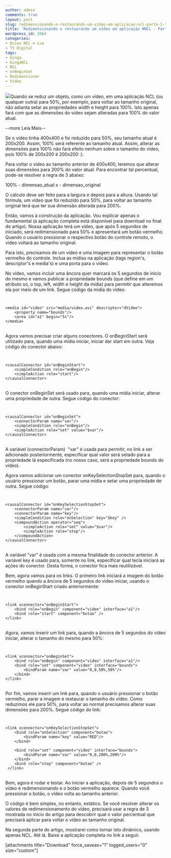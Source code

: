 ```yaml
---
author: admin
comments: true
layout: post
slug: redimensionando-e-restaurando-um-video-em-aplicacao-ncl-parte-1-tvd-in
title: 'Redimensionando e restaurando um vídeo em aplicação #NCL - Parte 1. #TVD #in'
wordpress_id: 2664
categories:
- Dicas NCL e Lua
- TV Digital
tags:
- Ginga
- GingaNCL
- NCL
- onBeginSet
- Redimensionar
- Vídeo
---
```


[![](http://manoelcampos.com/wp-content/uploads/resize.png)](http://manoelcampos.com/wp-content/uploads/resize.png)Quando se reduz um objeto, como um vídeo, em uma aplicação NCL (ou qualquer outra) para 50%, por exemplo, para voltar ao tamanho original, não adianta setar as propriedades width e height para 100%. Isto apenas fará com que as dimensões do vídeo sejam alteradas para 100% do valor atual.


--more Leia Mais--

Se o vídeo tinha 400x400 e foi reduzido para 50%, seu tamanho atual é 200x200. Assim, 100% será referente ao tamanho atual. Assim, alterar as dimensões para 100% não fará efeito nenhum sobre o tamanho do vídeo, pois 100% de 200x200 é 200x200 :).

Para voltar o vídeo ao tamanho anterior de 400x400, teremos que alterar suas dimensões para 200% do valor atual.
Para encontrar tal percentual, pode-se resolver a regra de 3 abaixo:

100% - dimensao_atual
x - dimensao_original

O cálculo deve ser feito para a largura e depois para a altura. Usando tal fórmula, um vídeo que foi reduzido para 50%, para voltar ao tamanho original terá que ter sua dimensão alterada para 200%.

Então, vamos à construção da aplicação. Vou explicar apenas o fundamental (a aplicação completa está disponível para download no final do artigo). Nossa aplicação terá um vídeo, que após 5 segundos de iniciado, será redimensionado para 50% e apresentará um botão vermelho. Quando o usuário pressionar o respectivo botão do controle remoto, o vídeo voltará ao tamanho original.

Para isto, precisamos de um vídeo e uma imagem para representar o botão vermelho do controle. Inclua as mídias na aplicação (tags region's, descriptor's e media's) e uma porta para o vídeo.

No vídeo, vamos incluir uma âncora quer marcará os 5 segundos de início do mesmo e vamos publicar a propriedade bounds (que define em um atributo só, o top, left, width e height da mídia) para permitir que alteremos ela por meio de um link. Segue código da mídia do vídeo:

<pre>
<code class="xml">

&lt;media id="video" src="media/video.avi" descriptor="dVideo"&gt;
	&lt;property name="bounds"/&gt;
	&lt;area id="a1" begin="5s"/&gt;
&lt;/media&gt;
</code>
</pre>


Agora vamos precisar criar alguns conectores. O onBeginStart será utilizado para, quando uma mídia iniciar, iniciar dar start em outra. Veja código do conector abaixo:

<pre>
<code class="xml">

&lt;causalConnector id="onBeginStart"&gt;
	&lt;simpleCondition role="onBegin"/&gt;
	&lt;simpleAction role="start"/&gt;
&lt;/causalConnector&gt;
</code>
</pre>


O conector onBeginSet será usado para, quando uma mídia iniciar, alterar uma propriedade de outra. Segue código do conector:

<pre>
<code class="xml">

&lt;causalConnector id="onBeginSet"&gt;
	&lt;connectorParam name="var"/&gt;
	&lt;simpleCondition role="onBegin"/&gt;
	&lt;simpleAction role="set" value="$var"/&gt;
&lt;/causalConnector&gt;
</code>
</pre>


A variável (connectorParam)  "var" é usada para permitir, no link a ser adicionado posteriormente, especificar qual valor será setado para a propriedade lá especificada (no nosso caso, será a propriedade bounds do vídeo).

Agora vamos adicionar um conector onKeySelectionStopSet para, quando o usuário pressionar um botão, parar uma mídia e setar uma propriedade de outra. Segue código:

<pre>
<code class="xml">

&lt;causalConnector id="onKeySelectionStopSet"&gt;
	&lt;connectorParam name="var"/&gt;
	&lt;connectorParam name="key"/&gt;
	&lt;simpleCondition role="onSelection" key="$key" /&gt;
	&lt;compoundAction operator="seq"&gt;
		&lt;simpleAction role="set" value="$var"/&gt;
		&lt;simpleAction role="stop"/&gt;
	&lt;/compoundAction&gt;
&lt;/causalConnector&gt;
</code>
</pre>


A variável "var" é usada com a mesma finalidade do conector anterior. A variável key é usado para, somente no link, especificar qual tecla iniciará as ações do conector. Desta forma, o conector fica mais reutilizável.

Bem, agora vamos para os links. O primeiro link iniciará a imagem do botão vermelho quando a âncora de 5 segundos do vídeo iniciar, usando o conector onBeginStart criado anteriormente:

<pre>
<code class="xml">

&lt;link xconnector="onBeginStart"&gt;
	&lt;bind role="onBegin" component="video" interface="a1"/&gt;
	&lt;bind role="start" component="botao" /&gt;
&lt;/link&gt;
</code>
</pre>


Agora, vamos inserir um link para, quando a âncora de 5 segundos do vídeo iniciar, alterar o tamanho do mesmo para 50%:

<pre>
<code class="xml">

&lt;link xconnector="onBeginSet"&gt;
	&lt;bind role="onBegin" component="video" interface="a1"/&gt;
	&lt;bind role="set" component="video" interface="bounds"&gt;
		&lt;bindParam name="var" value="0,0,50%,50%"/&gt;
	&lt;/bind&gt;
&lt;/link&gt;
</code>
</pre>


Por fim, vamos inserir um link para, quando o usuário pressionar o botão vermelho, parar a imagem e restaurar o tamanho do vídeo. Como reduzimos ele para 50%, para voltar ao normal precisamos alterar suas dimensões para 200%. Segue código do link:

<pre>
<code class="xml">

&lt;link xconnector="onKeySelectionStopSet"&gt;
	&lt;bind role="onSelection" component="botao"&gt;
		&lt;bindParam name="key" value="RED"/&gt;
	&lt;/bind&gt;

	&lt;bind role="set" component="video" interface="bounds"&gt;
		&lt;bindParam name="var" value="0,0,200%,200%"/&gt;
	&lt;/bind&gt;
	&lt;bind role="stop" component="botao" /&gt;
 &lt;/link&gt;
</code>
</pre>


Bem, agora é rodar e testar. Ao iniciar a aplicação, depois de 5 segundos o vídeo é redimensionando e o botão vermelho aparece. Quando você pressionar o botão, o vídeo volta ao tamanho anterior.

O código é bem simples, no entanto, estático. Se você resolver alterar os valores de redimensionamento do vídeo, precisará usar a regra de 3 mostrada no início do artigo para descobrir qual o valor percentual que precisará aplicar para voltar o vídeo ao tamanho original.

Na segunda parte do artigo, mostrarei como tornar isto dinâmico, usando apenas NCL. Até lá. Baixe a aplicação completa no link a seguir.

[attachments title="Download" force_saveas="1" logged_users="0" size="custom"]
